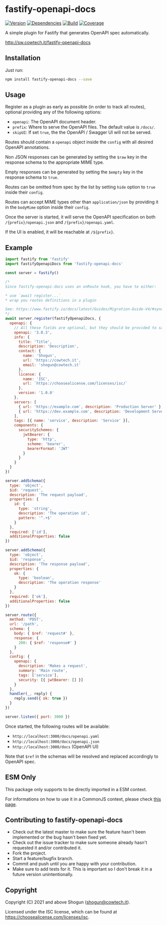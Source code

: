 # fastify-openapi-docs

[![Version](https://img.shields.io/npm/v/fastify-openapi-docs.svg)](https://npm.im/fastify-openapi-docs)
[![Dependencies](https://img.shields.io/librariesio/release/npm/fastify-openapi-docs)](https://libraries.io/npm/fastify-openapi-docs)
[![Build](https://github.com/ShogunPanda/fastify-openapi-docs/workflows/CI/badge.svg)](https://github.com/ShogunPanda/fastify-openapi-docs/actions?query=workflow%3ACI)
[![Coverage](https://img.shields.io/codecov/c/gh/ShogunPanda/fastify-openapi-docs?token=RUV24SG0GL)](https://codecov.io/gh/ShogunPanda/fastify-openapi-docs)

A simple plugin for Fastify that generates OpenAPI spec automatically.

http://sw.cowtech.it/fastify-openapi-docs

## Installation

Just run:

```bash
npm install fastify-openapi-docs --save
```

## Usage

Register as a plugin as early as possible (in order to track all routes), optional providing any of the following options:

- `openapi`: The OpenAPI document header.
- `prefix`: Where to serve the OpenAPI files. The default value is `/docs/`.
- `skipUI`: If set `true`, the the OpenAPI / Swagger UI will not be served.

Routes should contain a `openapi` object inside the `config` with all desired OpenAPI annotations.

Non JSON responses can be generated by setting the `$raw` key in the response schema to the appropriate MIME type.

Empty responses can be generated by setting the `$empty` key in the response schema to `true`.

Routes can be omitted from spec by the list by setting `hide` option to `true` inside their `config`.

Routes can accept MIME types other than `application/json` by providing it in the `bodyMime` option inside their `config`.

Once the server is started, it will serve the OpenAPI specification on both `/{prefix}/openapi.json` and `/{prefix}/openapi.yaml`.

If the UI is enabled, it will be reachable at `/${prefix}`.

## Example

```js
import fastify from 'fastify'
import fastifyOpenapiDocs from 'fastify-openapi-docs'

const server = fastify()

/*
Since fastify-openapi-docs uses an onRoute hook, you have to either:

* use `await register...`
* wrap you routes definitions in a plugin

See: https://www.fastify.io/docs/latest/Guides/Migration-Guide-V4/#synchronous-route-definitions
*/
await server.register(fastifyOpenapiDocs, {
  openapi: {
    // All these fields are optional, but they should be provided to satisfy OpenAPI specification.
    openapi: '3.0.3',
    info: {
      title: 'Title',
      description: 'Description',
      contact: {
        name: 'Shogun',
        url: 'https://cowtech.it',
        email: 'shogun@cowtech.it'
      },
      license: {
        name: 'ISC',
        url: `https://choosealicense.com/licenses/isc/`
      },
      version: '1.0.0'
    },
    servers: [
      { url: 'https://example.com', description: 'Production Server' },
      { url: 'https://dev.example.com', description: 'Development Server' }
    ],
    tags: [{ name: 'service', description: 'Service' }],
    components: {
      securitySchemes: {
        jwtBearer: {
          type: 'http',
          scheme: 'bearer',
          bearerFormat: 'JWT'
        }
      }
    }
  }
})

server.addSchema({
  type: 'object',
  $id: 'request',
  description: 'The request payload',
  properties: {
    id: {
      type: 'string',
      description: 'The operation id',
      pattern: '^.+$'
    }
  },
  required: ['id'],
  additionalProperties: false
})

server.addSchema({
  type: 'object',
  $id: 'response',
  description: 'The response payload',
  properties: {
    ok: {
      type: 'boolean',
      description: 'The operation response'
    }
  },
  required: ['ok'],
  additionalProperties: false
})

server.route({
  method: 'POST',
  url: '/path',
  schema: {
    body: { $ref: 'request#' },
    response: {
      200: { $ref: 'response#' }
    }
  },
  config: {
    openapi: {
      description: 'Makes a request',
      summary: 'Main route',
      tags: ['service'],
      security: [{ jwtBearer: [] }]
    }
  },
  handler(_, reply) {
    reply.send({ ok: true })
  }
})

server.listen({ port: 3000 })
```

Once started, the following routes will be available:

- `http://localhost:3000/docs/openapi.yaml`
- `http://localhost:3000/docs/openapi.json`
- `http://localhost:3000/docs` (OpenAPI UI)

Note that `$ref` in the schemas will be resolved and replaced accordingly to OpenAPI spec.

## ESM Only

This package only supports to be directly imported in a ESM context.

For informations on how to use it in a CommonJS context, please check [this page](https://gist.github.com/ShogunPanda/fe98fd23d77cdfb918010dbc42f4504d).

## Contributing to fastify-openapi-docs

- Check out the latest master to make sure the feature hasn't been implemented or the bug hasn't been fixed yet.
- Check out the issue tracker to make sure someone already hasn't requested it and/or contributed it.
- Fork the project.
- Start a feature/bugfix branch.
- Commit and push until you are happy with your contribution.
- Make sure to add tests for it. This is important so I don't break it in a future version unintentionally.

## Copyright

Copyright (C) 2021 and above Shogun (shogun@cowtech.it).

Licensed under the ISC license, which can be found at https://choosealicense.com/licenses/isc.
